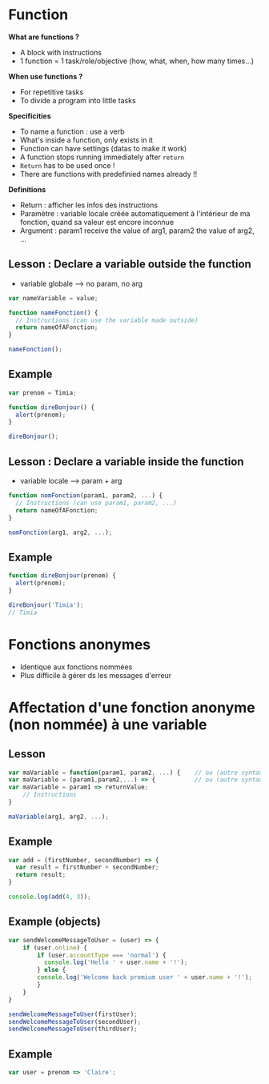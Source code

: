 # Function 

**What are functions ?**
- A block with instructions
- 1 function = 1 task/role/objective (how, what, when, how many times...)

**When use functions ?**
- For repetitive tasks
- To divide a program into little tasks

**Specificities**
- To name a function : use a verb
- What's inside a function, only exists in it
- Function can have settings (datas to make it work)
- A function stops running immediately after ```return```
- ```Return``` has to be used once !
- There are functions with predefinied names already !!

**Definitions**
- Return : afficher les infos des instructions
- Paramètre : variable locale créée automatiquement à l'intérieur de ma fonction, quand sa valeur est encore inconnue
- Argument : param1 receive the value of arg1, param2 the value of arg2, ...

## Lesson : Declare a variable outside the function 
- variable globale --> no param, no arg
```js
var nameVariable = value;  

function nameFonction() {
  // Instructions (can use the variable made outside)
  return nameOfAFonction;
}

nameFonction();
```
## Example
```js
var prenom = Timia;

function direBonjour() {
  alert(prenom);
}

direBonjour();
```

## Lesson : Declare a variable inside the function
- variable locale --> param + arg
```js
function nomFonction(param1, param2, ...) {
  // Instructions (can use param1, param2, ...)
  return nameOfAFonction;
}

nomFonction(arg1, arg2, ...); 
```

## Example
```js
function direBonjour(prenom) {
  alert(prenom);
}

direBonjour('Timia');
// Timia
```

# Fonctions anonymes
- Identique aux fonctions nommées
- Plus difficile à gérer ds les messages d'erreur

# Affectation d'une fonction anonyme (non nommée) à une variable

## Lesson
```javascript
var maVariable = function(param1, param2, ...) {    // ou (autre syntaxe)
var maVariable = (param1,param2,...) => {           // ou (autre syntaxe si un seul paramètre)
var maVariable = param1 => returnValue;
    // Instructions
}

maVariable(arg1, arg2, ...);
```

## Example
```javascript
var add = (firstNumber, secondNumber) => {
  var result = firstNumber + secondNumber;
  return result;
}

console.log(add(4, 3));
```
## Example (objects)
```javascript
var sendWelcomeMessageToUser = (user) => {
    if (user.online) {
        if (user.accountType === 'normal') {
          console.log('Hello ' + user.name + '!');
        } else {
        console.log('Welcome back premium user ' + user.name + '!');
        }
    }
}

sendWelcomeMessageToUser(firstUser);
sendWelcomeMessageToUser(secondUser);
sendWelcomeMessageToUser(thirdUser);
```

## Example
```js
var user = prenom => 'Claire';
```

